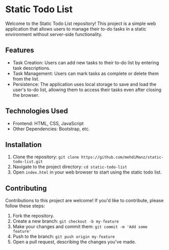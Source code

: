 

# Static Todo List

Welcome to the Static Todo List repository! This project is a simple web application that allows users to manage their to-do tasks in a static environment without server-side functionality.

## Features

- Task Creation: Users can add new tasks to their to-do list by entering task descriptions.
- Task Management: Users can mark tasks as complete or delete them from the list.
- Persistence: The application uses local storage to save and load the user's to-do list, allowing them to access their tasks even after closing the browser.

## Technologies Used

- Frontend: HTML, CSS, JavaScript
- Other Dependencies: Bootstrap, etc.

## Installation

1. Clone the repository: `git clone https://github.com/mehdiManz/static-todo-list.git`
2. Navigate to the project directory: `cd static-todo-list`
3. Open `index.html` in your web browser to start using the static todo list.

## Contributing

Contributions to this project are welcome! If you'd like to contribute, please follow these steps:

1. Fork the repository.
2. Create a new branch: `git checkout -b my-feature`
3. Make your changes and commit them: `git commit -m 'Add some feature'`
4. Push to the branch: `git push origin my-feature`
5. Open a pull request, describing the changes you've made.

